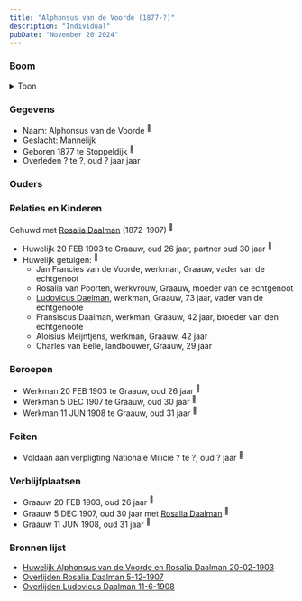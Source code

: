 ```yaml
---
title: "Alphonsus van de Voorde (1877-?)"
description: "Individual"
pubDate: "November 20 2024"
---
```


### Boom
<details><summary>Toon</summary>

![test](https://www.plantuml.com/plantuml/svg/XP9DRu9048Rl-oicUkZ9146ZDKOj2asR7ff-NSq0Mzcox9ATfOOO_dj1qNfgRvkPz-F9P5TaqTWobumoeGeqc4E4SROpkbJ9Majjm1fKrAouiYmL2OTOc5ZoqvldXQqWvtd43Pr6PBdXsbO5PrUfiKGYE300yBL9k7bBHPmfJZIVvoZKOW4UgncxWUTZ5J5silJkP95gHIN1Dofe2Zvq6z0397Xm77VamYMY7tZXEFIRdiEdu3AfOJwBCAgsaRPMyja2XjF915wjBefcBRwoAo5bfPHRLCasDfeeqWrTurZ2iWNhQ5uqeHG86qIPexfGU1v0F_G3B_3-Q7U7yFZ-r4AuS6yGo_t__MFO16iOtZgJiwK-myndUvuaGktQQ0V2m6zrtX4gT1ndEeA-5BlKLbnAlM_0QjQTR33e5AoZ_nsm5LT9yoT-0000)
</details>

### Gegevens
- Naam: Alphonsus van de Voorde <sup><a href="../s00400/" style="text-decoration:none" title="Huwelijk Alphonsus van de Voorde en Rosalia Daalman 20-02-1903">:link:</a></sup>
- Geslacht: Mannelijk
- Geboren 1877 te Stoppeldijk <sup><a href="../s00400/" style="text-decoration:none" title="Huwelijk Alphonsus van de Voorde en Rosalia Daalman 20-02-1903">:link:</a></sup>
- Overleden ? te ?, oud ? jaar jaar 

### Ouders

### Relaties en Kinderen

Gehuwd met [Rosalia Daalman](../i00233/) (1872-1907) <sup><a href="../s00400/" style="text-decoration:none" title="Huwelijk Alphonsus van de Voorde en Rosalia Daalman 20-02-1903">:link:</a></sup>
- Huwelijk 20 FEB 1903 te Graauw, oud 26 jaar, partner oud 30 jaar <sup><a href="../s00400/" style="text-decoration:none" title="Huwelijk Alphonsus van de Voorde en Rosalia Daalman 20-02-1903">:link:</a></sup>
- Huwelijk getuigen:  <sup><a href="../s00400/" style="text-decoration:none" title="Huwelijk Alphonsus van de Voorde en Rosalia Daalman 20-02-1903">:link:</a></sup>
  - Jan Francies van de Voorde, werkman, Graauw, vader van de echtgenoot
  - Rosalia van Poorten, werkvrouw, Graauw, moeder van de echtgenoot
  - [Ludovicus Daelman](../i00029/), werkman, Graauw, 73 jaar, vader van de echtgenoote
  - Fransiscus Daalman, werkman, Graauw, 42 jaar, broeder van den echtgenoote
  - Aloisius Meijntjens, werkman, Graauw, 42 jaar
  - Charles van Belle, landbouwer, Graauw, 29 jaar

### Beroepen
- Werkman 20 FEB 1903 te Graauw, oud 26 jaar <sup><a href="../s00400/" style="text-decoration:none" title="Huwelijk Alphonsus van de Voorde en Rosalia Daalman 20-02-1903">:link:</a></sup>
- Werkman 5 DEC 1907 te Graauw, oud 30 jaar <sup><a href="../s00401/" style="text-decoration:none" title="Overlijden Rosalia Daalman 5-12-1907">:link:</a></sup>
- Werkman 11 JUN 1908 te Graauw, oud 31 jaar <sup><a href="../s00402/" style="text-decoration:none" title="Overlijden Ludovicus Daalman 11-6-1908">:link:</a></sup>

### Feiten
- Voldaan aan verpligting Nationale Milicie ? te ?, oud ? jaar <sup><a href="../s00400/" style="text-decoration:none" title="Huwelijk Alphonsus van de Voorde en Rosalia Daalman 20-02-1903">:link:</a></sup>

### Verblijfplaatsen
- Graauw  20 FEB 1903, oud 26 jaar  <sup><a href="../s00400/" style="text-decoration:none" title="Huwelijk Alphonsus van de Voorde en Rosalia Daalman 20-02-1903">:link:</a></sup>
- Graauw  5 DEC 1907, oud 30 jaar met [Rosalia Daalman](../i00233/) <sup><a href="../s00401/" style="text-decoration:none" title="Overlijden Rosalia Daalman 5-12-1907">:link:</a></sup>
- Graauw  11 JUN 1908, oud 31 jaar  <sup><a href="../s00402/" style="text-decoration:none" title="Overlijden Ludovicus Daalman 11-6-1908">:link:</a></sup>

### Bronnen lijst
- [Huwelijk Alphonsus van de Voorde en Rosalia Daalman 20-02-1903](../s00400/)
- [Overlijden Rosalia Daalman 5-12-1907](../s00401/)
- [Overlijden Ludovicus Daalman 11-6-1908](../s00402/)
